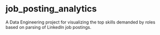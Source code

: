 # job_posting_analytics
A Data Engineering project for visualizing the top skills demanded by roles based on parsing of LinkedIn job postings.  
